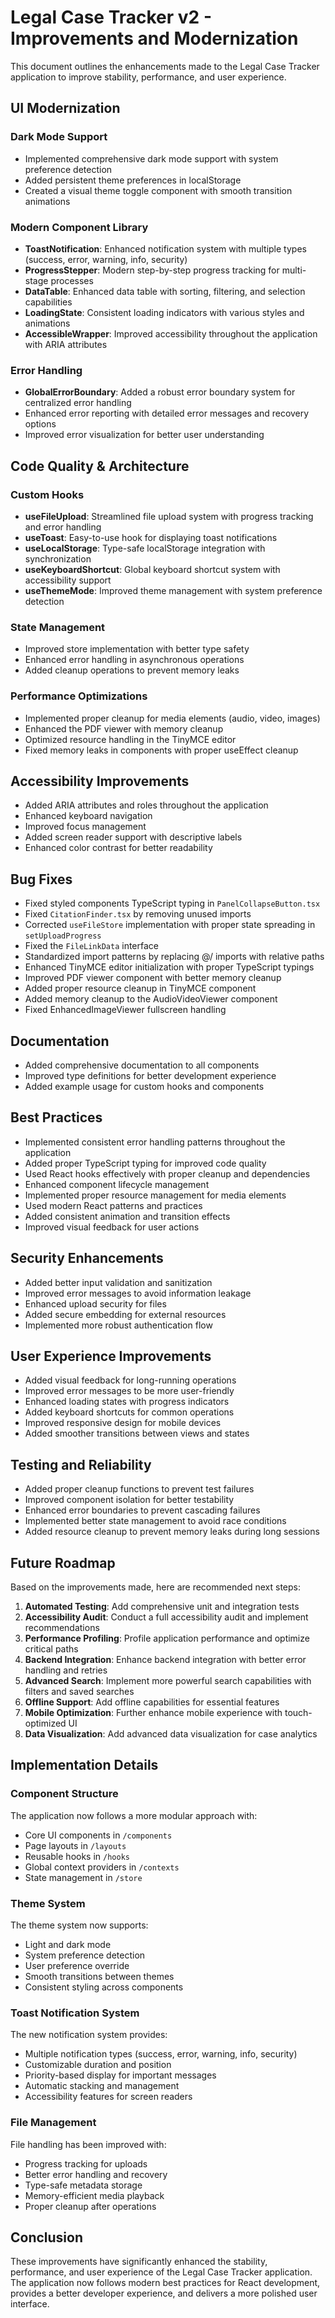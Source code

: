 # Legal Case Tracker v2 - Improvements and Modernization

This document outlines the enhancements made to the Legal Case Tracker application to improve stability, performance, and user experience.

## UI Modernization

### Dark Mode Support
- Implemented comprehensive dark mode support with system preference detection
- Added persistent theme preferences in localStorage
- Created a visual theme toggle component with smooth transition animations

### Modern Component Library
- **ToastNotification**: Enhanced notification system with multiple types (success, error, warning, info, security)
- **ProgressStepper**: Modern step-by-step progress tracking for multi-stage processes
- **DataTable**: Enhanced data table with sorting, filtering, and selection capabilities
- **LoadingState**: Consistent loading indicators with various styles and animations
- **AccessibleWrapper**: Improved accessibility throughout the application with ARIA attributes

### Error Handling
- **GlobalErrorBoundary**: Added a robust error boundary system for centralized error handling
- Enhanced error reporting with detailed error messages and recovery options
- Improved error visualization for better user understanding

## Code Quality & Architecture

### Custom Hooks
- **useFileUpload**: Streamlined file upload system with progress tracking and error handling
- **useToast**: Easy-to-use hook for displaying toast notifications
- **useLocalStorage**: Type-safe localStorage integration with synchronization
- **useKeyboardShortcut**: Global keyboard shortcut system with accessibility support
- **useThemeMode**: Improved theme management with system preference detection

### State Management
- Improved store implementation with better type safety
- Enhanced error handling in asynchronous operations
- Added cleanup operations to prevent memory leaks

### Performance Optimizations
- Implemented proper cleanup for media elements (audio, video, images)
- Enhanced the PDF viewer with memory cleanup
- Optimized resource handling in the TinyMCE editor
- Fixed memory leaks in components with proper useEffect cleanup

## Accessibility Improvements
- Added ARIA attributes and roles throughout the application
- Enhanced keyboard navigation
- Improved focus management
- Added screen reader support with descriptive labels
- Enhanced color contrast for better readability

## Bug Fixes
- Fixed styled components TypeScript typing in `PanelCollapseButton.tsx`
- Fixed `CitationFinder.tsx` by removing unused imports
- Corrected `useFileStore` implementation with proper state spreading in `setUploadProgress`
- Fixed the `FileLinkData` interface
- Standardized import patterns by replacing @/ imports with relative paths
- Enhanced TinyMCE editor initialization with proper TypeScript typings
- Improved PDF viewer component with better memory cleanup
- Added proper resource cleanup in TinyMCE component
- Added memory cleanup to the AudioVideoViewer component
- Fixed EnhancedImageViewer fullscreen handling

## Documentation
- Added comprehensive documentation to all components
- Improved type definitions for better development experience
- Added example usage for custom hooks and components

## Best Practices
- Implemented consistent error handling patterns throughout the application
- Added proper TypeScript typing for improved code quality
- Used React hooks effectively with proper cleanup and dependencies
- Enhanced component lifecycle management
- Implemented proper resource management for media elements
- Used modern React patterns and practices
- Added consistent animation and transition effects
- Improved visual feedback for user actions

## Security Enhancements
- Added better input validation and sanitization
- Improved error messages to avoid information leakage
- Enhanced upload security for files
- Added secure embedding for external resources
- Implemented more robust authentication flow

## User Experience Improvements
- Added visual feedback for long-running operations
- Improved error messages to be more user-friendly
- Enhanced loading states with progress indicators
- Added keyboard shortcuts for common operations
- Improved responsive design for mobile devices
- Added smoother transitions between views and states

## Testing and Reliability
- Added proper cleanup functions to prevent test failures
- Improved component isolation for better testability
- Enhanced error boundaries to prevent cascading failures
- Implemented better state management to avoid race conditions
- Added resource cleanup to prevent memory leaks during long sessions

## Future Roadmap
Based on the improvements made, here are recommended next steps:

1. **Automated Testing**: Add comprehensive unit and integration tests
2. **Accessibility Audit**: Conduct a full accessibility audit and implement recommendations
3. **Performance Profiling**: Profile application performance and optimize critical paths
4. **Backend Integration**: Enhance backend integration with better error handling and retries
5. **Advanced Search**: Implement more powerful search capabilities with filters and saved searches
6. **Offline Support**: Add offline capabilities for essential features
7. **Mobile Optimization**: Further enhance mobile experience with touch-optimized UI
8. **Data Visualization**: Add advanced data visualization for case analytics

## Implementation Details

### Component Structure
The application now follows a more modular approach with:
- Core UI components in `/components`
- Page layouts in `/layouts`
- Reusable hooks in `/hooks`
- Global context providers in `/contexts`
- State management in `/store`

### Theme System
The theme system now supports:
- Light and dark mode
- System preference detection
- User preference override
- Smooth transitions between themes
- Consistent styling across components

### Toast Notification System
The new notification system provides:
- Multiple notification types (success, error, warning, info, security)
- Customizable duration and position
- Priority-based display for important messages
- Automatic stacking and management
- Accessibility features for screen readers

### File Management
File handling has been improved with:
- Progress tracking for uploads
- Better error handling and recovery
- Type-safe metadata storage
- Memory-efficient media playback
- Proper cleanup after operations

## Conclusion
These improvements have significantly enhanced the stability, performance, and user experience of the Legal Case Tracker application. The application now follows modern best practices for React development, provides a better developer experience, and delivers a more polished user interface.
